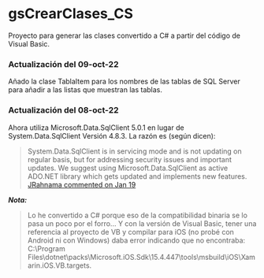 # gsCrearClases_CS

Proyecto para generar las clases convertido a C# a partir del código de Visual Basic.

### Actualización del 09-oct-22

Añado la clase TablaItem para los nombres de las tablas de SQL Server para añadir a las listas que muestran las tablas.

### Actualización del 08-oct-22

Ahora utiliza Microsoft.Data.SqlClient 5.0.1 en lugar de System.Data.SqlClient Versión 4.8.3.
La razón es (según dicen):
>System.Data.SqlClient is in servicing mode and is not updating on regular basis, but for addressing security issues and important updates. We suggest using Microsoft.Data.SqlClient as active ADO.NET library which gets updated and implements new features.<br>
>[JRahnama commented on Jan 19](https://github.com/dotnet/SqlClient/issues/1479#issuecomment-1016700827)


_**Nota:**_

>Lo he convertido a C# porque eso de la compatibilidad binaria se lo pasa un poco por el forro... Y con la versión de Visual Basic, tener una referencia al proyecto de VB y compilar para iOS (no probé con Android ni con Windows) daba error indicando que no encontraba:<br>
>C:\Program Files\dotnet\packs\Microsoft.iOS.Sdk\15.4.447\tools\msbuild\iOS\Xamarin.iOS.VB.targets.
